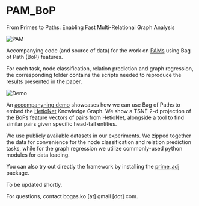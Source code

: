 # PAM_BoP
From Primes to Paths: Enabling Fast Multi-Relational Graph Analysis

![PAM](https://github.com/user-attachments/assets/6d1ea694-a58d-4f8d-8423-062f22f27819)


Accompanying code (and source of data) for the work on [PAMs](https://github.com/kbogas/PAM) using Bag of Path (BoP) features.

For each task, node classification, relation prediction and graph regression, the corresponding folder contains the scripts needed to reproduce the results presented in the paper.

![Demo](https://github.com/user-attachments/assets/775d8808-743a-4065-b15a-3689a5d45523)


An [accompanyning demo](http://143.233.226.63:5000/) showcases how we can use Bag of Paths to embed the [HetioNet](https://het.io/) Knowledge Graph. We show a TSNE 2-d projection of the BoPs feature vectors of pairs from HetioNet, alongside a tool to find similar pairs given specific head-tail entities.

We use publicly available datasets in our experiments. We zipped together the data for convenience for the node classification and relation prediction tasks, while for the graph regression we utilize commonly-used python modules for data loading.

You can also try out directly the framework by installing the [prime_adj](https://pypi.org/project/prime-adj/) package.

To be updated shortly.


For questions, contact bogas.ko [at] gmail [dot] com.
